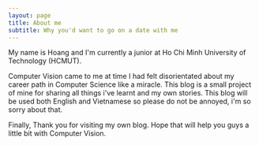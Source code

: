 ```yaml
---
layout: page
title: About me
subtitle: Why you'd want to go on a date with me
---
```


My name is Hoang and I'm currently a junior at Ho Chi Minh University of Technology (HCMUT).   

Computer Vision came to me at time I had felt disorientated about my career path in Computer Science like a miracle. This blog is a small project of mine for sharing all things i've learnt and my own stories. This blog will be used both English and Vietnamese so please do not be annoyed, i'm so sorry about that.   
  
Finally, Thank you for visiting my own blog. Hope that will help you guys a little bit with Computer Vision.

